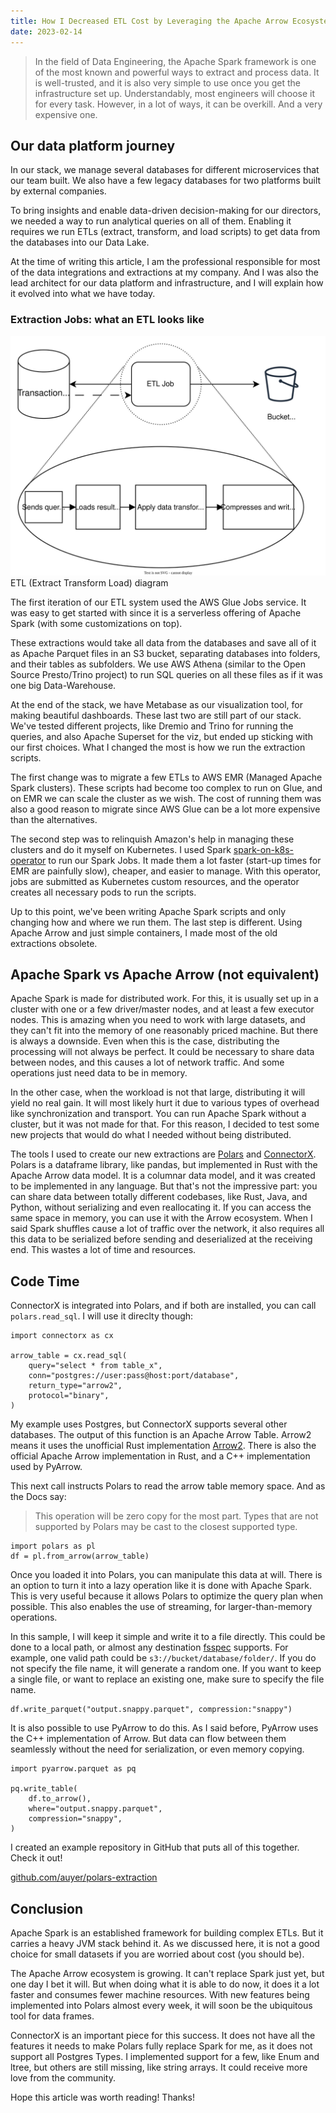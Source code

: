 ```yaml
---
title: How I Decreased ETL Cost by Leveraging the Apache Arrow Ecosystem
date: 2023-02-14
---
```


> In the field of Data Engineering, the Apache Spark framework is one of the most known and powerful ways to extract and process data.
> It is well-trusted, and it is also very simple to use once you get the infrastructure set up.
> Understandably, most engineers will choose it for every task.
> However, in a lot of ways, it can be overkill. And a very expensive one.

## Our data platform journey

In our stack, we manage several databases for different microservices that our team built.
We also have a few legacy databases for two platforms built by external companies.

To bring insights and enable data-driven decision-making for our directors, we needed a way to run analytical queries on all of them.
Enabling it requires we run ETLs (extract, transform, and load scripts) to get data from the databases into our Data Lake.

At the time of writing this article, I am the professional responsible for most of the data integrations and extractions at my company.
And I was also the lead architect for our data platform and infrastructure, and I will explain how it evolved into what we have today.

### Extraction Jobs: what an ETL looks like

![ETL (Extract Transform Load) diagram](./ETL_diagram.svg)
ETL (Extract Transform Load) diagram

The first iteration of our ETL system used the AWS Glue Jobs service.
It was easy to get started with since it is a serverless offering of Apache Spark (with some customizations on top).

These extractions would take all data from the databases and save all of it as Apache Parquet files in an S3 bucket, separating databases into folders, and their tables as subfolders.
We use AWS Athena (similar to the Open Source Presto/Trino project) to run SQL queries on all these files as if it was one big Data-Warehouse.

At the end of the stack, we have Metabase as our visualization tool, for making beautiful dashboards.
These last two are still part of our stack. We've tested different projects, like Dremio and Trino for running the queries, and also Apache Superset for the viz, but ended up sticking with our first choices.
What I changed the most is how we run the extraction scripts.

The first change was to migrate a few ETLs to AWS EMR (Managed Apache Spark clusters).
These scripts had become too complex to run on Glue, and on EMR we can scale the cluster as we wish.
The cost of running them was also a good reason to migrate since AWS Glue can be a lot more expensive than the alternatives.

The second step was to relinquish Amazon's help in managing these clusters and do it myself on Kubernetes.
I used Spark [spark-on-k8s-operator](https://github.com/GoogleCloudPlatform/spark-on-k8s-operator) to run our Spark Jobs.
It made them a lot faster (start-up times for EMR are painfully slow), cheaper, and easier to manage.
With this operator, jobs are submitted as Kubernetes custom resources, and the operator creates all necessary pods to run the scripts.

Up to this point, we've been writing Apache Spark scripts and only changing how and where we run them. The last step is different.
Using Apache Arrow and just simple containers, I made most of the old extractions obsolete.

## Apache Spark vs Apache Arrow (not equivalent)

Apache Spark is made for distributed work.
For this, it is usually set up in a cluster with one or a few driver/master nodes, and at least a few executor nodes.
This is amazing when you need to work with large datasets, and they can't fit into the memory of one reasonably priced machine.
But there is always a downside. Even when this is the case, distributing the processing will not always be perfect.
It could be necessary to share data between nodes, and this causes a lot of network traffic.
And some operations just need data to be in memory.

In the other case, when the workload is not that large, distributing it will yield no real gain.
It will most likely hurt it due to various types of overhead like synchronization and transport.
You can run Apache Spark without a cluster, but it was not made for that.
For this reason, I decided to test some new projects that would do what I needed without being distributed.

The tools I used to create our new extractions are [Polars](https://www.pola.rs/) and [ConnectorX](https://github.com/sfu-db/connector-x).
Polars is a dataframe library, like pandas, but implemented in Rust with the Apache Arrow data model.
It is a columnar data model, and it was created to be implemented in any language.
But that's not the impressive part: you can share data between totally different codebases, like Rust, Java, and Python, without serializing and even reallocating it.
If you can access the same space in memory, you can use it with the Arrow ecosystem.
When I said Spark shuffles cause a lot of traffic over the network, it also requires all this data to be serialized before sending and deserialized at the receiving end.
This wastes a lot of time and resources.

## Code Time

ConnectorX is integrated into Polars, and if both are installed, you can call `polars.read_sql`.
I will use it direclty though:

```
import connectorx as cx

arrow_table = cx.read_sql(
    query="select * from table_x",
    conn="postgres://user:pass@host:port/database",
    return_type="arrow2",
    protocol="binary",
)

```

My example uses Postgres, but ConnectorX supports several other databases.
The output of this function is an Apache Arrow Table.
Arrow2 means it uses the unofficial Rust implementation [Arrow2](https://github.com/jorgecarleitao/arrow2).
There is also the official Apache Arrow implementation in Rust, and a C++ implementation used by PyArrow.

This next call instructs Polars to read the arrow table memory space. And as the Docs say:

> This operation will be zero copy for the most part.
> Types that are not supported by Polars may be cast to the closest supported type.

```
import polars as pl
df = pl.from_arrow(arrow_table)
```

Once you loaded it into Polars, you can manipulate this data at will.
There is an option to turn it into a lazy operation like it is done with Apache Spark.
This is very useful because it allows Polars to optimize the query plan when possible.
This also enables the use of streaming, for larger-than-memory operations.

In this sample, I will keep it simple and write it to a file directly.
This could be done to a local path, or almost any destination [fsspec](https://filesystem-spec.readthedocs.io/en/latest/) supports.
For example, one valid path could be `s3://bucket/database/folder/`.
If you do not specify the file name, it will generate a random one. If you want to keep a single file, or want to replace an existing one, make sure to specify the file name.

```
df.write_parquet("output.snappy.parquet", compression:"snappy")
```

It is also possible to use PyArrow to do this.
As I said before, PyArrow uses the C++ implementation of Arrow.
But data can flow between them seamlessly without the need for serialization, or even memory copying.

```
import pyarrow.parquet as pq

pq.write_table(
    df.to_arrow(),
    where="output.snappy.parquet",
    compression="snappy",
)
```

I created an example repository in GitHub that puts all of this together. Check it out!

[github.com/auyer/polars-extraction](https://github.com/auyer/polars-extraction)

## Conclusion

Apache Spark is an established framework for building complex ETLs.
But it carries a heavy JVM stack behind it.
As we discussed here, it is not a good choice for small datasets if you are worried about cost (you should be).

The Apache Arrow ecosystem is growing.
It can't replace Spark just yet, but one day I bet it will.
But when doing what it is able to do now, it does it a lot faster and consumes fewer machine resources.
With new features being implemented into Polars almost every week, it will soon be the ubiquitous tool for data frames.

ConnectorX is an important piece for this success. It does not have all the features it needs to make Polars fully replace Spark for me, as it does not support all Postgres Types.
I implemented support for a few, like Enum and ltree, but others are still missing, like string arrays. It could receive more love from the community.

Hope this article was worth reading! Thanks!
